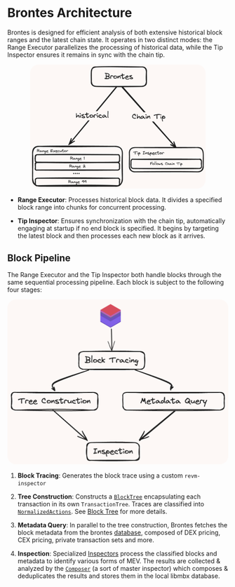 # Brontes Architecture

Brontes is designed for efficient analysis of both extensive historical block ranges and the latest chain state. It operates in two distinct modes: the Range Executor parallelizes the processing of historical data, while the Tip Inspector ensures it remains in sync with the chain tip.

<div style="text-align: center;">
 <img src="diagrams/run-modes.png" alt="brontes-flow" style="border-radius: 20px; width: 400px; height: auto;">
</div>

- **Range Executor**: Processes historical block data. It divides a specified block range into chunks for concurrent processing.

- **Tip Inspector**: Ensures synchronization with the chain tip, automatically engaging at startup if no end block is specified. It begins by targeting the latest block and then processes each new block as it arrives.

## Block Pipeline

The Range Executor and the Tip Inspector both handle blocks through the same sequential processing pipeline. Each block is subject to the following four stages:

<div style="text-align: center;">
 <img src="diagrams/block-pipeline.png" alt="block-pipeline" style="border-radius: 20px; width: 600px; height: auto;">
</div>

1. **Block Tracing**: Generates the block trace using a custom `revm-inspector`

2. **Tree Construction**: Constructs a [`BlockTree`](https://sorellalabs.github.io/brontes/docs/brontes_types/tree/struct.BlockTree.html) encapsulating each transaction in its own `TransactionTree`. Traces are classified into [`NormalizedActions`](https://sorellalabs.github.io/brontes/docs/brontes_types/normalized_actions/trait.NormalizedAction.html). See [Block Tree](tree.md) for more details.

3. **Metadata Query**: In parallel to the tree construction, Brontes fetches the block metadata from the brontes [database](./database/database.md), composed of DEX pricing, CEX pricing, private transaction sets and more.

4. **Inspection**: Specialized [Inspectors](./inspectors.md) process the classified blocks and metadata to identify various forms of MEV. The results are collected & analyzed by the [`Composer`](https://sorellalabs.github.io/brontes/docs/brontes_inspect/composer/index.html) (a sort of master inspector) which composes & deduplicates the results and stores them in the local libmbx database.

